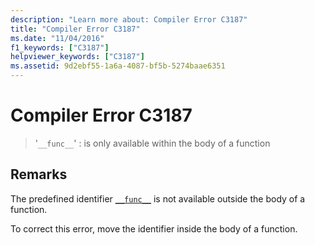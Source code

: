 ```yaml
---
description: "Learn more about: Compiler Error C3187"
title: "Compiler Error C3187"
ms.date: "11/04/2016"
f1_keywords: ["C3187"]
helpviewer_keywords: ["C3187"]
ms.assetid: 9d2ebf55-1a6a-4087-bf5b-5274baae6351
---
```

# Compiler Error C3187

> '`__func__`' : is only available within the body of a function

## Remarks

The predefined identifier [`__func__`](../../cpp/func.md) is not available outside the body of a function.

To correct this error, move the identifier inside the body of a function.
